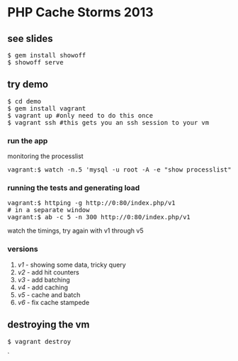 # PHP Cache Storms 2013

## see slides
<pre>
$ gem install showoff
$ showoff serve
</pre>


## try demo
<pre>
$ cd demo
$ gem install vagrant
$ vagrant up #only need to do this once
$ vagrant ssh #this gets you an ssh session to your vm
</pre>

### run the app
monitoring the processlist
<pre>
vagrant:$ watch -n.5 'mysql -u root -A -e "show processlist"  | cut -f 6,7,8 | grep -v NULL' 
</pre>



### running the tests and generating load
<pre>
vagrant:$ httping -g http://0:80/index.php/v1
# in a separate window
vagrant:$ ab -c 5 -n 300 http://0:80/index.php/v1
</pre>

watch the timings, try again with v1 through v5

### versions
1. *v1* - showing some data, tricky query
2. *v2* - add hit counters
3. *v3* - add batching
4. *v4* - add caching 
4. *v5* - cache and batch
5. *v6* - fix cache stampede



## destroying the vm
<pre>
$ vagrant destroy
</pre>`
